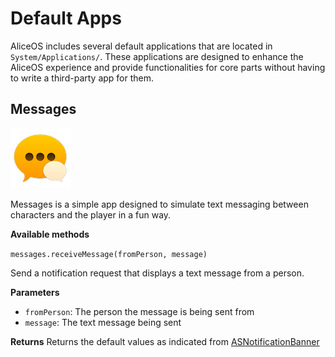 #  Default Apps

AliceOS includes several default applications that are located in `System/Applications/`. These applications are designed to enhance the AliceOS experience and provide functionalities for core parts without having to write a third-party app for them.

## Messages

![Messages app icon](../images/system/defapps/messages.png)

Messages is a simple app designed to simulate text messaging between characters and the player in a fun way.

**Available methods**

`messages.receiveMessage(fromPerson, message)`

Send a notification request that displays a text message from a person.

**Parameters**

- `fromPerson`: The person the message is being sent from
- `message`: The text message being sent

**Returns**
Returns the default values as indicated from [ASNotificationBanner](../../NotificationKit/01-banner/#returns)
